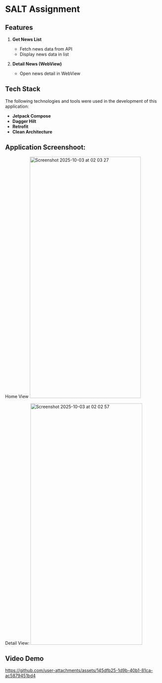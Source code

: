 # SALT Assignment

## Features

1. **Get News List**
    - Fetch news data from API
    - Display news data in list

2. **Detail News (WebView)**
    - Open news detail in WebView

## Tech Stack

The following technologies and tools were used in the development of this application:

- **Jetpack Compose** 
- **Dagger Hilt**
- **Retrofit**
- **Clean Architecture**

## Application Screenshoot:

Home View
<img width="359" height="778" alt="Screenshot 2025-10-03 at 02 03 27" src="https://github.com/user-attachments/assets/cd3b622b-62cd-4e09-93a1-650222a14703" />

Detail View:
<img width="362" height="778" alt="Screenshot 2025-10-03 at 02 02 57" src="https://github.com/user-attachments/assets/97697aa4-8e96-4073-98fb-1c773383bad3" />

## Video Demo
https://github.com/user-attachments/assets/145dfb25-1d9b-40b1-81ca-ac5879451bd4


